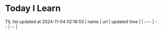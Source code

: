 # Today I Learn 
TIL list updated at 2024-11-04 02:18:53
| name | url | updated time |
| :--- | -- | -- |
